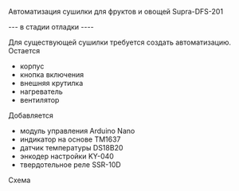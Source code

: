 Автоматизация сушилки для фруктов и овощей Supra-DFS-201

--- в стадии отладки ----

Для существующей сушилки требуется создать автоматизацию. 
Остается 
 - корпус
 - кнопка включения
 - внешняя крутилка
 - нагреватель
 - вентилятор
 
 Добавляется
  - модуль управления Arduino Nano
  - индикатор на основе TM1637
  - датчик температуры DS18B20
  - энкодер настройки KY-040
  - твердотельное реле SSR-10D
  
  Схема
